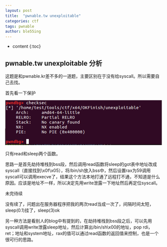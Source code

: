 ```yaml
---
layout: post
title:  "pwnable.tw unexploitable"
categories: ctf
tags: pwnable
author: ble55ing
---
```


* content
{:toc}

## pwnable.tw unexploitable 分析

这题是和pwnable.kr差不多的一道题，主要区别在于没有给syscall。所以需要自己去找。

首先看一下保护

![](https://raw.githubusercontent.com/ble55ing/PicGo/master/20190414215212.png?token=AlMwaChMmSgjYv2UJenZVlpOa0A3g640ks5csztLwA%3D%3D)

只有read和sleep两个函数。

思路一是首先劫持堆栈到bss段，然后调用read函数将sleep的got表中地址改成syscall（直接找到\x0f\x05），将/bin/sh放入bss中，然后设置rax为59调用syscall可以调用execve了，结果这个方法本地打通了远程打不通，不知道是什么原因。应该是地址不一样，所以决定先用write泄露一下地址然后再定位syscall。

未完待续

没有续了，问题出在服务器程序把我的两次read当成一次了，间隔时间太短，sleep(0.1)挂了，sleep(3)ok

另一种方法是看别人的blog中有提到的，在劫持堆栈到bss段之后，可以先用syscall调用write泄露sleep地址，然后计算出/bin/sh\x00的地址，pop rdi，ret；地址和system地址，rax的值可以通过read函数的返回值来控制，也是一个很可行的思路。
